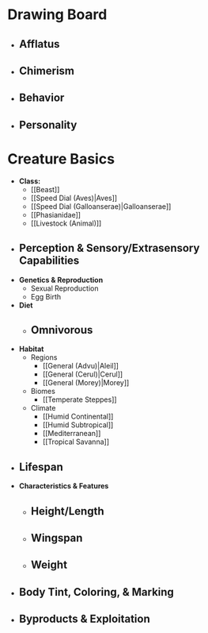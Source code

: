 # Drawing Board
- **Afflatus**
	- 
- **Chimerism**
	- 
- **Behavior**
	- 
- **Personality**
	- 
# Creature Basics
- **Class:**
	- [[Beast]]
	- [[Speed Dial (Aves)|Aves]]
	- [[Speed Dial (Galloanserae)|Galloanserae]]
	- [[Phasianidae]]
	- [[Livestock (Animal)]]
- **Perception & Sensory/Extrasensory Capabilities**
	- 
- **Genetics & Reproduction**
	- Sexual Reproduction
	- Egg Birth
- **Diet**
	- Omnivorous
		- 
- **Habitat**
	- Regions
		- [[General (Advu)|Aleil]]
		- [[General (Cerul)|Cerul]]
		- [[General (Morey)|Morey]]
	- Biomes
		- [[Temperate Steppes]]
	- Climate
		- [[Humid Continental]]
		- [[Humid Subtropical]]
		- [[Mediterranean]]
		- [[Tropical Savanna]]
- **Lifespan**
	- 
- **Characteristics & Features**
	- Height/Length
		- 
	- Wingspan
		- 
	- Weight
		- 
- **Body Tint, Coloring, & Marking**
	- 
- **Byproducts & Exploitation**
	- 
